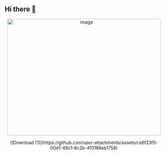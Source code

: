 ## Hi there 👋

<!--
**anptitd22/anptitd22** is a ✨ _special_ ✨ repository because its `README.md` (this file) appears on your GitHub profile.

Here are some ideas to get you started:

- 🔭 I’m currently working on ...
- 🌱 I’m currently learning ...
- 👯 I’m looking to collaborate on ...
- 🤔 I’m looking for help with ...
- 💬 Ask me about ...
- 📫 How to reach me: ...
- 😄 Pronouns: ...
- ⚡ Fun fact: ...
-->
<p align="center">
  <img width="488" height="371" alt="image" src="https://github.com/user-attachments/assets/463a9c16-6d6b-4052-8447-080328435690" />
</p>

<p align="center">
  ![Download (1)](https://github.com/user-attachments/assets/ce6f23f5-00d1-49c1-8c2b-4f0186eb1756)
</p>
